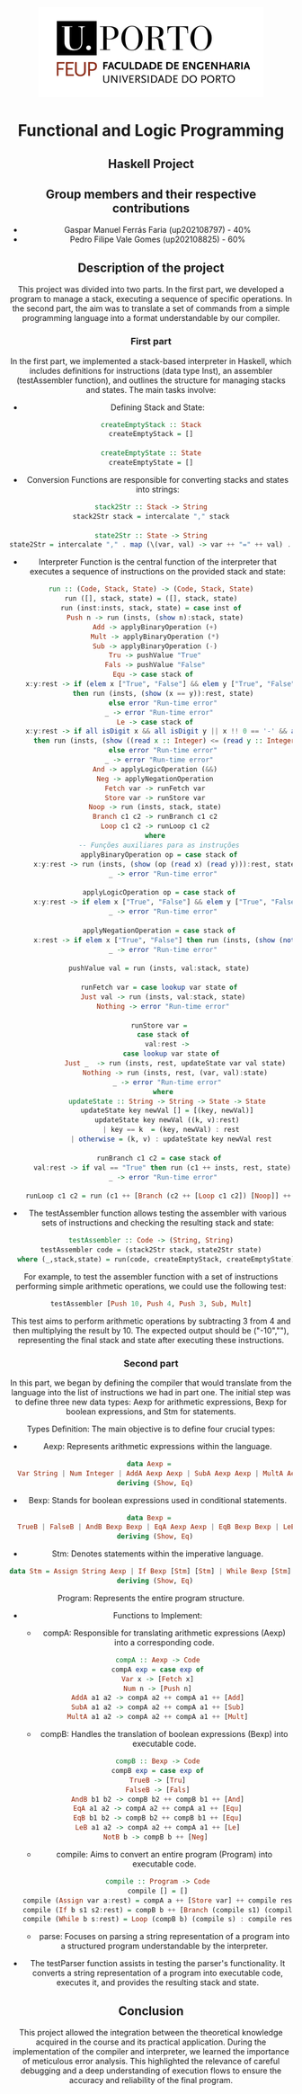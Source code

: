 <div align='center'>
<img src='https://raw.githubusercontent.com/pedrofvgomes/feup-ipc/main/img/feup.png'>

# Functional and Logic Programming
## Haskell Project

## Group members and their respective contributions
- Gaspar Manuel Ferrás Faria (up202108797) - 40%
- Pedro Filipe Vale Gomes (up202108825) - 60%

## Description of the project
This project was divided into two parts. In the first part, we developed a program to manage a stack, executing a sequence of specific operations. In the second part, the aim was to translate a set of commands from a simple programming language into a format understandable by our compiler.

### First part
In the first part, we implemented a stack-based interpreter in Haskell, which includes definitions for instructions (data type Inst), an assembler (testAssembler function), and outlines the structure for managing stacks and states.
The main tasks involve:

- Defining Stack and State:

```haskell
createEmptyStack :: Stack
createEmptyStack = []

createEmptyState :: State
createEmptyState = []
``````

- Conversion Functions are responsible for converting stacks and states into strings:

```haskell
stack2Str :: Stack -> String
stack2Str stack = intercalate "," stack

state2Str :: State -> String
state2Str = intercalate "," . map (\(var, val) -> var ++ "=" ++ val) . sort
``````

- Interpreter Function is the central function of the interpreter that executes a sequence of instructions on the provided stack and state:

```haskell
run :: (Code, Stack, State) -> (Code, Stack, State)
run ([], stack, state) = ([], stack, state)
run (inst:insts, stack, state) = case inst of
  Push n -> run (insts, (show n):stack, state)
  Add -> applyBinaryOperation (+)
  Mult -> applyBinaryOperation (*)
  Sub -> applyBinaryOperation (-)
  Tru -> pushValue "True"
  Fals -> pushValue "False"
  Equ -> case stack of 
    x:y:rest -> if (elem x ["True", "False"] && elem y ["True", "False"]) || (all isDigit x && all isDigit y || x !! 0 == '-' && all isDigit (drop 1 x) && y !! 0 == '-' && all isDigit (drop 1 y))
      then run (insts, (show (x == y)):rest, state)
      else error "Run-time error"
    _ -> error "Run-time error"
  Le -> case stack of
    x:y:rest -> if all isDigit x && all isDigit y || x !! 0 == '-' && all isDigit (drop 1 x) && y !! 0 == '-' && all isDigit (drop 1 y)
      then run (insts, (show ((read x :: Integer) <= (read y :: Integer))):rest, state)
      else error "Run-time error"
    _ -> error "Run-time error"
  And -> applyLogicOperation (&&)
  Neg -> applyNegationOperation
  Fetch var -> runFetch var
  Store var -> runStore var
  Noop -> run (insts, stack, state)
  Branch c1 c2 -> runBranch c1 c2
  Loop c1 c2 -> runLoop c1 c2
  where
    -- Funções auxiliares para as instruções
    applyBinaryOperation op = case stack of
      x:y:rest -> run (insts, (show (op (read x) (read y))):rest, state)
      _ -> error "Run-time error"

    applyLogicOperation op = case stack of
      x:y:rest -> if elem x ["True", "False"] && elem y ["True", "False"] then run (insts, (show (op (read x) (read y))):rest, state) else error "Run-time error"
      _ -> error "Run-time error"

    applyNegationOperation = case stack of
      x:rest -> if elem x ["True", "False"] then run (insts, (show (not (read x))):rest, state) else error "Run-time error"
      _ -> error "Run-time error"

    pushValue val = run (insts, val:stack, state)

    runFetch var = case lookup var state of
      Just val -> run (insts, val:stack, state)
      Nothing -> error "Run-time error"

    runStore var =
      case stack of
        val:rest ->
          case lookup var state of
            Just _  -> run (insts, rest, updateState var val state)
            Nothing -> run (insts, rest, (var, val):state)
        _ -> error "Run-time error"
      where
        updateState :: String -> String -> State -> State
        updateState key newVal [] = [(key, newVal)]
        updateState key newVal ((k, v):rest)
          | key == k  = (key, newVal) : rest
          | otherwise = (k, v) : updateState key newVal rest

    runBranch c1 c2 = case stack of
      val:rest -> if val == "True" then run (c1 ++ insts, rest, state) else if val == "False" then run (c2 ++ insts, rest, state) else error "Run-time error"
      _ -> error "Run-time error"

    runLoop c1 c2 = run (c1 ++ [Branch (c2 ++ [Loop c1 c2]) [Noop]] ++ insts, stack, state)
``````

- The testAssembler function allows testing the assembler with various sets of instructions and checking the resulting stack and state:

```haskell
testAssembler :: Code -> (String, String)
testAssembler code = (stack2Str stack, state2Str state)
  where (_,stack,state) = run(code, createEmptyStack, createEmptyState)
``````
For example, to test the assembler function with a set of instructions performing simple arithmetic operations, we could use the following test:

```haskell
testAssembler [Push 10, Push 4, Push 3, Sub, Mult]
``````

This test aims to perform arithmetic operations by subtracting 3 from 4 and then multiplying the result by 10. The expected output should be ("-10",""), representing the final stack and state after executing these instructions.


### Second part

In this part, we began by defining the compiler that would translate from the language into the list of instructions we had in part one. The initial step was to define three new data types: Aexp for arithmetic expressions, Bexp for boolean expressions, and Stm for statements.

Types Definition: The main objective is to define four crucial types:

- Aexp: Represents arithmetic expressions within the language.

```haskell
data Aexp = 
  Var String | Num Integer | AddA Aexp Aexp | SubA Aexp Aexp | MultA Aexp Aexp
  deriving (Show, Eq)
``````

- Bexp: Stands for boolean expressions used in conditional statements.

```haskell
data Bexp = 
  TrueB | FalseB | AndB Bexp Bexp | EqA Aexp Aexp | EqB Bexp Bexp | LeB Aexp Aexp | NotB Bexp
  deriving (Show, Eq)
``````

- Stm: Denotes statements within the imperative language.

```haskell
data Stm = Assign String Aexp | If Bexp [Stm] [Stm] | While Bexp [Stm] | Seq [Stm]
  deriving (Show, Eq)
``````


Program: Represents the entire program structure.

- Functions to Implement:

     - compA: Responsible for translating arithmetic expressions (Aexp) into a corresponding code.

     ```haskell
     compA :: Aexp -> Code
     compA exp = case exp of
    Var x -> [Fetch x]
    Num n -> [Push n]
    AddA a1 a2 -> compA a2 ++ compA a1 ++ [Add]
    SubA a1 a2 -> compA a2 ++ compA a1 ++ [Sub]
    MultA a1 a2 -> compA a2 ++ compA a1 ++ [Mult]
     ``````

    - compB: Handles the translation of boolean expressions (Bexp) into executable code.

     ```haskell
     compB :: Bexp -> Code
    compB exp = case exp of
    TrueB -> [Tru]
    FalseB -> [Fals]
    AndB b1 b2 -> compB b2 ++ compB b1 ++ [And]
    EqA a1 a2 -> compA a2 ++ compA a1 ++ [Equ]
    EqB b1 b2 -> compB b2 ++ compB b1 ++ [Equ]
    LeB a1 a2 -> compA a2 ++ compA a1 ++ [Le]
    NotB b -> compB b ++ [Neg] 
     ``````

    - compile: Aims to convert an entire program (Program) into executable code.

    ```haskell
    compile :: Program -> Code
    compile [] = []
    compile (Assign var a:rest) = compA a ++ [Store var] ++ compile rest
    compile (If b s1 s2:rest) = compB b ++ [Branch (compile s1) (compile s2)] ++ compile rest
    compile (While b s:rest) = Loop (compB b) (compile s) : compile rest
     `````` 

    - parse: Focuses on parsing a string representation of a program into a structured program understandable by the interpreter.

- The testParser function assists in testing the parser's functionality. It converts a string representation of a program into executable code, executes it, and provides the resulting stack and state.


## Conclusion


This project allowed the integration between the theoretical knowledge acquired in the course and its practical application. During the implementation of the compiler and interpreter, we learned the importance of meticulous error analysis. This highlighted the relevance of careful debugging and a deep understanding of execution flows to ensure the accuracy and reliability of the final program.
